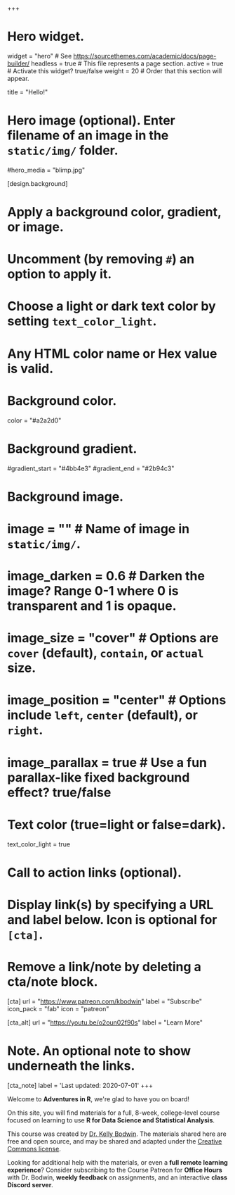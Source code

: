 +++
# Hero widget.
widget = "hero"  # See https://sourcethemes.com/academic/docs/page-builder/
headless = true  # This file represents a page section.
active = true  # Activate this widget? true/false
weight = 20  # Order that this section will appear.

title = "Hello!"

# Hero image (optional). Enter filename of an image in the `static/img/` folder.
#hero_media = "blimp.jpg"

[design.background]
  # Apply a background color, gradient, or image.
  #   Uncomment (by removing `#`) an option to apply it.
  #   Choose a light or dark text color by setting `text_color_light`.
  #   Any HTML color name or Hex value is valid.

  # Background color.
  color = "#a2a2d0"
  
  # Background gradient.
  #gradient_start = "#4bb4e3"
  #gradient_end = "#2b94c3"
  
  # Background image.
  # image = ""  # Name of image in `static/img/`.
  # image_darken = 0.6  # Darken the image? Range 0-1 where 0 is transparent and 1 is opaque.
  # image_size = "cover"  #  Options are `cover` (default), `contain`, or `actual` size.
  # image_position = "center"  # Options include `left`, `center` (default), or `right`.
  # image_parallax = true  # Use a fun parallax-like fixed background effect? true/false
  
  # Text color (true=light or false=dark).
  text_color_light = true

# Call to action links (optional).
#   Display link(s) by specifying a URL and label below. Icon is optional for `[cta]`.
#   Remove a link/note by deleting a cta/note block.
[cta]
  url = "https://www.patreon.com/kbodwin"
  label = "Subscribe"
  icon_pack = "fab"
  icon = "patreon"
  
[cta_alt]
  url = "https://youtu.be/o2oun02f90s"
  label = "Learn More"

# Note. An optional note to show underneath the links.
[cta_note]
  label = 'Last updated: 2020-07-01'
+++

Welcome to **Adventures in R**, we're glad to have you on board!  

On this site, you will find materials for a full, 8-week, college-level course focused on learning to use **R for Data Science and Statistical Analysis**.

This course was created by [Dr. Kelly Bodwin](https://www.kelly-bodwin.com). The materials shared here are free and open source, and may be shared and adapted under the [Creative Commons license](https://creativecommons.org/licenses/by-nc-sa/4.0/).


Looking for additional help with the materials, or even a **full remote learning experience**? Consider subscribing to the Course Patreon for **Office Hours** with Dr. Bodwin, **weekly feedback** on assignments, and an interactive **class Discord server**.
